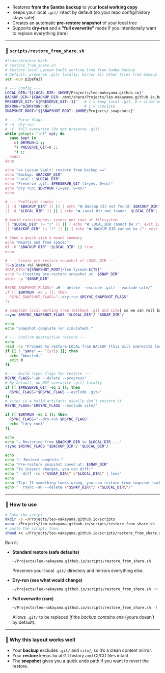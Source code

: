 
* Restores **from the Samba backup** to your **local working copy**
* Keeps your local `.git/` intact by default (so your repo config/history stays safe)
* Creates an automatic **pre-restore snapshot** of your local tree
* Supports **dry-run** and a **“full overwrite”** mode if you intentionally want to replace everything (rare)

---

### 📜 `scripts/restore_from_share.sh`

```bash
#!/usr/bin/env bash
# restore_from_share.sh
# Restore local Lyceum Vault working tree from Samba backup
# Default: preserve .git/ locally; mirror all other files from backup
set -euo pipefail

# --- Config ---
LOCAL_DIR="${LOCAL_DIR:-$HOME/Projects/leo-nakayama.github.io}"
BACKUP_DIR="${BACKUP_DIR:-/mnt/share/Projects/leo-nakayama.github.io_backup}"
PRESERVE_GIT="${PRESERVE_GIT:-1}"   # 1 = keep local .git, 0 = allow overwrite (if backup contains .git)
DRYRUN="${DRYRUN:-0}"               # 1 = simulate
SNAPSHOT_ROOT="${SNAPSHOT_ROOT:-$HOME/Projects/_snapshots}"

# --- Parse flags ---
# -n  dry-run
# -f  full overwrite (do not preserve .git)
while getopts ":nf" opt; do
  case $opt in
    n) DRYRUN=1 ;;
    f) PRESERVE_GIT=0 ;;
    *) ;;
  endac
done

echo "== Lyceum Vault: restore from backup =="
echo "Backup: $BACKUP_DIR"
echo "Local : $LOCAL_DIR"
echo "Preserve .git: $PRESERVE_GIT (1=yes, 0=no)"
echo "Dry run: $DRYRUN (1=yes, 0=no)"
echo

# --- Preflight checks ---
[[ -d "$BACKUP_DIR" ]] || { echo "❌ Backup dir not found: $BACKUP_DIR"; exit 1; }
[[ -d "$LOCAL_DIR" ]] || { echo "❌ Local dir not found:  $LOCAL_DIR"; exit 1; }

# Avoid catastrophes: ensure not root of filesystem
[[ "$LOCAL_DIR" != "/" ]] || { echo "❌ LOCAL_DIR cannot be /"; exit 1; }
[[ "$BACKUP_DIR" != "/" ]] || { echo "❌ BACKUP_DIR cannot be /"; exit 1; }

# Show a quick size & mount summary
echo "Mounts and free space:"
df -h "$BACKUP_DIR" "$LOCAL_DIR" || true
echo

# --- Create pre-restore snapshot of LOCAL_DIR ---
TS=$(date +%F_%H%M%S)
SNAP_DIR="${SNAPSHOT_ROOT}/leo-lyceum-${TS}"
echo "→ Creating pre-restore snapshot at: $SNAP_DIR"
mkdir -p "$SNAP_DIR"

RSYNC_SNAPSHOT_FLAGS="-aH --delete --exclude .git/ --exclude site/"
if [[ $DRYRUN -eq 1 ]]; then
  RSYNC_SNAPSHOT_FLAGS="--dry-run $RSYNC_SNAPSHOT_FLAGS"
fi

# Snapshot local working tree (without .git and site) so we can roll back if needed
rsync $RSYNC_SNAPSHOT_FLAGS "$LOCAL_DIR"/ "$SNAP_DIR"/

echo
echo "Snapshot complete (or simulated)."

# --- Confirm destructive restore ---
echo
read -rp "Proceed to restore LOCAL from BACKUP (this will overwrite local files)? [y/N] " ans
if [[ ! "$ans" =~ ^[yY]$ ]]; then
  echo "Aborted."
  exit 0
fi

# --- Build rsync flags for restore ---
RSYNC_FLAGS="-aH --delete --progress"
# By default, do NOT overwrite .git/ locally
if [[ $PRESERVE_GIT -eq 1 ]]; then
  RSYNC_FLAGS="$RSYNC_FLAGS --exclude .git/"
fi
# site/ is a build artifact; usually don’t restore it
RSYNC_FLAGS="$RSYNC_FLAGS --exclude site/"

if [[ $DRYRUN -eq 1 ]]; then
  RSYNC_FLAGS="--dry-run $RSYNC_FLAGS"
  echo "(dry run)"
fi

echo
echo "→ Restoring from $BACKUP_DIR to $LOCAL_DIR ..."
rsync $RSYNC_FLAGS "$BACKUP_DIR"/ "$LOCAL_DIR"/

echo
echo "✅ Restore complete."
echo "Pre-restore snapshot saved at: $SNAP_DIR"
echo "To inspect changes, you can diff:"
echo "  diff -ru \"$SNAP_DIR\" \"$LOCAL_DIR\" | less"
echo
echo "Tip: If something looks wrong, you can restore from snapshot back to local:"
echo "  rsync -aH --delete \"$SNAP_DIR\"/ \"$LOCAL_DIR\"/"
```

---

### 🔧 How to use

```bash
# Save the script
mkdir -p ~/Projects/leo-nakayama.github.io/scripts
nano ~/Projects/leo-nakayama.github.io/scripts/restore_from_share.sh
# paste the script, then:
chmod +x ~/Projects/leo-nakayama.github.io/scripts/restore_from_share.sh
```

Run it:

* **Standard restore (safe defaults)**

  ```bash
  ~/Projects/leo-nakayama.github.io/scripts/restore_from_share.sh
  ```

  Preserves your local `.git/` directory and mirrors everything else.

* **Dry-run (see what would change)**

  ```bash
  ~/Projects/leo-nakayama.github.io/scripts/restore_from_share.sh -n
  ```

* **Full overwrite (rare)**

  ```bash
  ~/Projects/leo-nakayama.github.io/scripts/restore_from_share.sh -f
  ```

  Allows `.git/` to be replaced *if the backup contains one* (yours doesn’t by default).

---

### 🧠 Why this layout works well

* Your **backup** excludes `.git/` and `site/`, so it’s a clean content mirror.
* Your **restore** keeps local Git history and CI/CD files intact.
* The **snapshot** gives you a quick undo path if you want to revert the restore.


